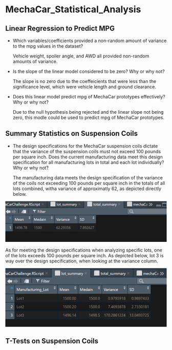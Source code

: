 # MechaCar_Statistical_Analysis

## Linear Regression to Predict MPG

  - Which variables/coefficients provided a non-random amount of variance to the mpg values in the dataset?
    
     Vehicle weight, spoiler angle, and AWD all provided non-random amounts of variance.

  - Is the slope of the linear model considered to be zero? Why or why not?

      The slope is no zero due to the coeffeicients that were less than the significance level, which were vehicle length and ground clearance.

  - Does this linear model predict mpg of MechaCar prototypes effectively? Why or why not?

      Due to the null hypothesis being rejected and the linear slope not being zero, this modle could be used to predict mpg of MechaCar prototypes.
    
## Summary Statistics on Suspension Coils

  - The design specifications for the MechaCar suspension coils dictate that the variance of the suspension coils must not exceed 100 pounds per square inch. Does the current manufacturing data meet this design specification for all manufacturing lots in total and each lot individually? Why or why not?

    The manufacturing data meets the design specification of the variance of the coils not exceeding 100 pounds per square inch in the totals of all lots combined, witha variance of approximatly 62, as depicted directly below.

![total_summary.PNG](Resources/total_summary.PNG)

   As for meeting the design specifications when analyzing specific lots, one of the lots exceeds 100 pounds per square inch.  As depicted below, lot 3 is way over the design specification, when looking at the variance column.
    
   ![lot_summary.PNG](Resources/lot_summary.PNG)
   
   
## T-Tests on Suspension Coils

  
   
   

    
